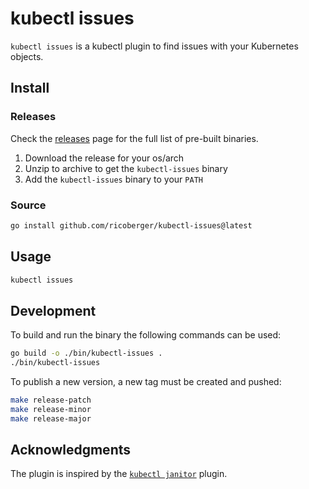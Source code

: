 # kubectl issues

`kubectl issues` is a kubectl plugin to find issues with your Kubernetes objects.

## Install

### Releases

Check the [releases](https://github.com/ricoberger/kubectl-issues/releases) page for the full list of pre-built binaries.

1. Download the release for your os/arch
2. Unzip to archive to get the `kubectl-issues` binary
3. Add the `kubectl-issues` binary to your `PATH`

### Source

```sh
go install github.com/ricoberger/kubectl-issues@latest
```

## Usage

```sh
kubectl issues
```

## Development

To build and run the binary the following commands can be used:

```sh
go build -o ./bin/kubectl-issues .
./bin/kubectl-issues
```

To publish a new version, a new tag must be created and pushed:

```sh
make release-patch
make release-minor
make release-major
```

## Acknowledgments

The plugin is inspired by the [`kubectl janitor`](https://github.com/dastergon/kubectl-janitor) plugin.
